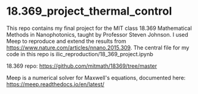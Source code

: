 # 18.369_project_thermal_control
This repo contains my final project for the MIT class 18.369 Mathematical Methods in Nanophotonics, taught by Professor Steven Johnson. I used Meep to reproduce and extend the results from https://www.nature.com/articles/nnano.2015.309. The central file for my code in this repo is ilic_reproduction/18_369_project.ipynb


18.369 repo: https://github.com/mitmath/18369/tree/master

Meep is a numerical solver for Maxwell's equations, documented here: https://meep.readthedocs.io/en/latest/
